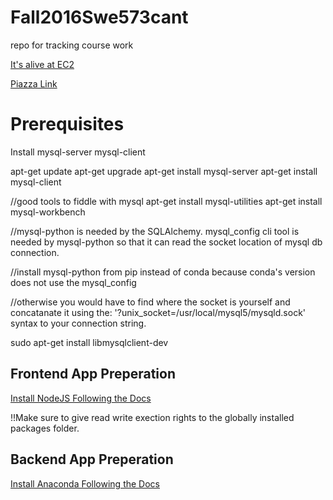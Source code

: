 # Fall2016Swe573cant
repo for tracking course work

[It's alive at EC2](http://ec2-35-156-178-210.eu-central-1.compute.amazonaws.com:8000/)

[Piazza Link](https://piazza.com/boun.edu.tr/fall2016/swe573/home)

# Prerequisites

Install mysql-server mysql-client

apt-get update
apt-get upgrade
apt-get install mysql-server
apt-get install mysql-client

//good tools to fiddle with mysql
apt-get install mysql-utilities
apt-get install mysql-workbench

//mysql-python is needed by the SQLAlchemy. mysql_config cli tool is needed by mysql-python so that it can read the socket location of mysql db connection.

//install mysql-python from pip instead of conda because conda's version does not use the mysql_config

//otherwise you would have to find where the socket is yourself and concatanate it using the: '?unix_socket=/usr/local/mysql5/mysqld.sock' syntax to your connection string.

sudo apt-get install libmysqlclient-dev

## Frontend App Preperation

[Install NodeJS Following the Docs](https://nodejs.org/en/download/package-manager/)

!!Make sure to give read write exection rights to the globally installed packages folder.
 
## Backend App Preperation

[Install Anaconda Following the Docs](https://docs.continuum.io/anaconda/install)

